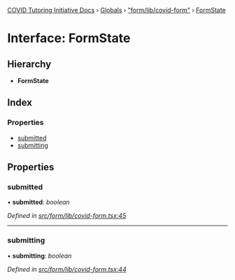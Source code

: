 [COVID Tutoring Initiative Docs](../README.md) › [Globals](../globals.md) › ["form/lib/covid-form"](../modules/_form_lib_covid_form_.md) › [FormState](_form_lib_covid_form_.formstate.md)

# Interface: FormState

## Hierarchy

- **FormState**

## Index

### Properties

- [submitted](_form_lib_covid_form_.formstate.md#submitted)
- [submitting](_form_lib_covid_form_.formstate.md#submitting)

## Properties

### submitted

• **submitted**: _boolean_

_Defined in [src/form/lib/covid-form.tsx:45](https://github.com/tutorbookapp/covid-tutoring/blob/7978780/src/form/lib/covid-form.tsx#L45)_

---

### submitting

• **submitting**: _boolean_

_Defined in [src/form/lib/covid-form.tsx:44](https://github.com/tutorbookapp/covid-tutoring/blob/7978780/src/form/lib/covid-form.tsx#L44)_
